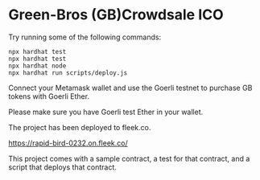 # Green-Bros (GB)Crowdsale ICO

Try running some of the following commands:

```shell
npx hardhat test
npx hardhat test
npx hardhat node
npx hardhat run scripts/deploy.js
```

Connect your Metamask wallet and use the Goerli testnet to purchase GB tokens with Goerli Ether.

Please make sure you have Goerli test Ether in your wallet.

The project has been deployed to fleek.co.

https://rapid-bird-0232.on.fleek.co/

This project comes with a sample contract, a test for that contract, and a script that deploys that contract.


